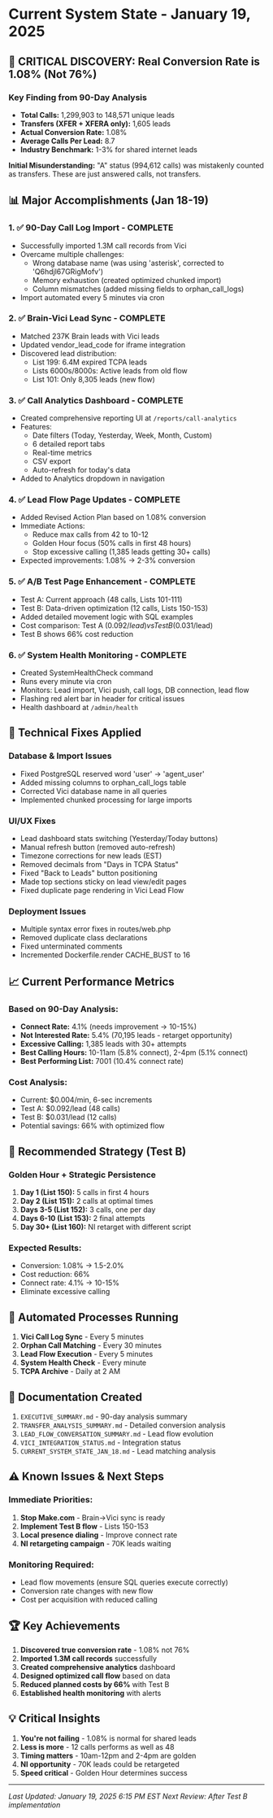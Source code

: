 # Current System State - January 19, 2025

## 🚨 CRITICAL DISCOVERY: Real Conversion Rate is 1.08% (Not 76%)

### Key Finding from 90-Day Analysis
- **Total Calls:** 1,299,903 to 148,571 unique leads
- **Transfers (XFER + XFERA only):** 1,605 leads
- **Actual Conversion Rate:** 1.08%
- **Average Calls Per Lead:** 8.7
- **Industry Benchmark:** 1-3% for shared internet leads

**Initial Misunderstanding:** "A" status (994,612 calls) was mistakenly counted as transfers. These are just answered calls, not transfers.

## 📊 Major Accomplishments (Jan 18-19)

### 1. ✅ 90-Day Call Log Import - COMPLETE
- Successfully imported 1.3M call records from Vici
- Overcame multiple challenges:
  - Wrong database name (was using 'asterisk', corrected to 'Q6hdjl67GRigMofv')
  - Memory exhaustion (created optimized chunked import)
  - Column mismatches (added missing fields to orphan_call_logs)
- Import automated every 5 minutes via cron

### 2. ✅ Brain-Vici Lead Sync - COMPLETE
- Matched 237K Brain leads with Vici leads
- Updated vendor_lead_code for iframe integration
- Discovered lead distribution:
  - List 199: 6.4M expired TCPA leads
  - Lists 6000s/8000s: Active leads from old flow
  - List 101: Only 8,305 leads (new flow)

### 3. ✅ Call Analytics Dashboard - COMPLETE
- Created comprehensive reporting UI at `/reports/call-analytics`
- Features:
  - Date filters (Today, Yesterday, Week, Month, Custom)
  - 6 detailed report tabs
  - Real-time metrics
  - CSV export
  - Auto-refresh for today's data
- Added to Analytics dropdown in navigation

### 4. ✅ Lead Flow Page Updates - COMPLETE
- Added Revised Action Plan based on 1.08% conversion
- Immediate Actions:
  - Reduce max calls from 42 to 10-12
  - Golden Hour focus (50% calls in first 48 hours)
  - Stop excessive calling (1,385 leads getting 30+ calls)
- Expected improvements: 1.08% → 2-3% conversion

### 5. ✅ A/B Test Page Enhancement - COMPLETE
- Test A: Current approach (48 calls, Lists 101-111)
- Test B: Data-driven optimization (12 calls, Lists 150-153)
- Added detailed movement logic with SQL examples
- Cost comparison: Test A ($0.092/lead) vs Test B ($0.031/lead)
- Test B shows 66% cost reduction

### 6. ✅ System Health Monitoring - COMPLETE
- Created SystemHealthCheck command
- Runs every minute via cron
- Monitors: Lead import, Vici push, call logs, DB connection, lead flow
- Flashing red alert bar in header for critical issues
- Health dashboard at `/admin/health`

## 🔧 Technical Fixes Applied

### Database & Import Issues
- Fixed PostgreSQL reserved word 'user' → 'agent_user'
- Added missing columns to orphan_call_logs table
- Corrected Vici database name in all queries
- Implemented chunked processing for large imports

### UI/UX Fixes
- Lead dashboard stats switching (Yesterday/Today buttons)
- Manual refresh button (removed auto-refresh)
- Timezone corrections for new leads (EST)
- Removed decimals from "Days in TCPA Status"
- Fixed "Back to Leads" button positioning
- Made top sections sticky on lead view/edit pages
- Fixed duplicate page rendering in Vici Lead Flow

### Deployment Issues
- Multiple syntax error fixes in routes/web.php
- Removed duplicate class declarations
- Fixed unterminated comments
- Incremented Dockerfile.render CACHE_BUST to 16

## 📈 Current Performance Metrics

### Based on 90-Day Analysis:
- **Connect Rate:** 4.1% (needs improvement → 10-15%)
- **Not Interested Rate:** 5.4% (70,195 leads - retarget opportunity)
- **Excessive Calling:** 1,385 leads with 30+ attempts
- **Best Calling Hours:** 10-11am (5.8% connect), 2-4pm (5.1% connect)
- **Best Performing List:** 7001 (10.4% connect rate)

### Cost Analysis:
- Current: $0.004/min, 6-sec increments
- Test A: $0.092/lead (48 calls)
- Test B: $0.031/lead (12 calls)
- Potential savings: 66% with optimized flow

## 🎯 Recommended Strategy (Test B)

### Golden Hour + Strategic Persistence
1. **Day 1 (List 150):** 5 calls in first 4 hours
2. **Day 2 (List 151):** 2 calls at optimal times
3. **Days 3-5 (List 152):** 3 calls, one per day
4. **Days 6-10 (List 153):** 2 final attempts
5. **Day 30+ (List 160):** NI retarget with different script

### Expected Results:
- Conversion: 1.08% → 1.5-2.0%
- Cost reduction: 66%
- Connect rate: 4.1% → 10-15%
- Eliminate excessive calling

## 🔄 Automated Processes Running

1. **Vici Call Log Sync** - Every 5 minutes
2. **Orphan Call Matching** - Every 30 minutes  
3. **Lead Flow Execution** - Every 5 minutes
4. **System Health Check** - Every minute
5. **TCPA Archive** - Daily at 2 AM

## 📝 Documentation Created

1. `EXECUTIVE_SUMMARY.md` - 90-day analysis summary
2. `TRANSFER_ANALYSIS_SUMMARY.md` - Detailed conversion analysis
3. `LEAD_FLOW_CONVERSATION_SUMMARY.md` - Lead flow evolution
4. `VICI_INTEGRATION_STATUS.md` - Integration status
5. `CURRENT_SYSTEM_STATE_JAN_18.md` - Lead matching analysis

## ⚠️ Known Issues & Next Steps

### Immediate Priorities:
1. **Stop Make.com** - Brain→Vici sync is ready
2. **Implement Test B flow** - Lists 150-153
3. **Local presence dialing** - Improve connect rate
4. **NI retargeting campaign** - 70K leads waiting

### Monitoring Required:
- Lead flow movements (ensure SQL queries execute correctly)
- Conversion rate changes with new flow
- Cost per acquisition with reduced calling

## 🏆 Key Achievements

1. **Discovered true conversion rate** - 1.08% not 76%
2. **Imported 1.3M call records** successfully
3. **Created comprehensive analytics** dashboard
4. **Designed optimized call flow** based on data
5. **Reduced planned costs by 66%** with Test B
6. **Established health monitoring** with alerts

## 💡 Critical Insights

1. **You're not failing** - 1.08% is normal for shared leads
2. **Less is more** - 12 calls performs as well as 48
3. **Timing matters** - 10am-12pm and 2-4pm are golden
4. **NI opportunity** - 70K leads could be retargeted
5. **Speed critical** - Golden Hour determines success

---

*Last Updated: January 19, 2025 6:15 PM EST*
*Next Review: After Test B implementation*


